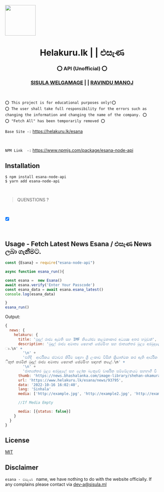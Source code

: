 <img align="center" src="https://www.helakuru.lk/assets/images/icon.png" height="100px" width="100px">
<h1 align="center"><b> Helakuru.lk | | එසැණ </b></h1>
<h3 align="center"><b>⭕️ API (Unofficial) ⭕️<br><br> <a href="https://sisula.ml/" target="_blank">SISULA WELGAMAGE</a> | | <a href="https://ravindumanoj.ml/" target="_blank">RAVINDU MANOJ</a></b></h3><br>

`⭕️ This project is for educational purposes only!⭕️ `  <br>
`⭕️ The user shall take full responsibility for the errors such as changing the information and changing the name of the company. ⭕️` <br>
`⭕️ "Fetch All" has been temporarily removed ⭕️`

`Base Site -:` https://helakuru.lk/esana

<br>

`NPM Link  -:` https://www.npmjs.com/package/esana-node-api

## Installation

```console
$ npm install esana-node-api
$ yarn add esana-node-api
```
<br>

> QUENSTIONS ?

<br>

- [x] <b>  </b>

<br>

## Usage - Fetch Latest News Esana / එසැණ News ලබා ගැනීමට.

```js
const {Esana} = require("esana-node-api")

async function esana_run(){

const esana =  new Esana()
await esana.verify('Enter Your Passcode') 
const esana_data = await esana.esana_latest()
console.log(esana_data)

}
esana_run()
```

Output:

```js
{
  news: {
    helakuru: {
      title: 'මුදල් රාජ්‍ය ඇමති සහ IMF නියෝජ්‍ය කළමනාකාර අධ්‍යක්‍ෂ අතර හමුවක්',
      description: 'මුදල් රාජ්‍ය අමාත්‍ය ෂෙහාන් සේමසිංහ සහ ජාත්‍යන්තර මූල්‍ය අරමුදලේ නියෝජ්‍ය කළමනාකාර අධ්‍යක්‍ෂ කෙන්ජි ඔකමුරා සමඟ සාකච්ඡාවක් පවත්වා තිබෙනව
ා.\n' +
        '\n' +
        'එහිදී  ආර්ථිකය ස්ථාවර කිරීම සඳහා ශ්‍රී ලංකාව විසින් ක්‍රියාත්මක කර ඇති ආර්ථික ප්‍රතිසංස්කරණවල ප්‍රගතිය පිළිබඳව සාකච්ඡා කළ බවයි Twitter පණිවිඩයක් න
ිකුත් කරමින් මුදල් රාජ්‍ය අමාත්‍ය ෂෙහාන් සේමසිංහ සඳහන් කළේ.\n' +
        '\n' +
        'ජාත්‍යන්තර මූල්‍ය අරමුදලේ සහ ලෝක බැංකුවේ වාර්ෂික සම්මේලනයට සහභාගී වී සිටින අතරතුර මෙම හමුව සිදුව තිබෙනවා.',
      thumb: 'https://news.bhashalanka.com/image-library/shehan-okamura.jpg',
      url: 'https://www.helakuru.lk/esana/news/93795',
      data: '2022-10-16 16:02:40',
      lang: 'Sinhala'
      media: ['http://example.jpg', 'http://example2.jpg', 'http://example3.jpg']]

      //If Media Empty

      media: [{status: false}]
    }
  }
}
```

## License

[MIT](/LICENSE)

## Disclaimer
`esana - එසැණ ` name, we have nothing to do with the website officially. If any complains please contact via dev-a@sisula.ml
